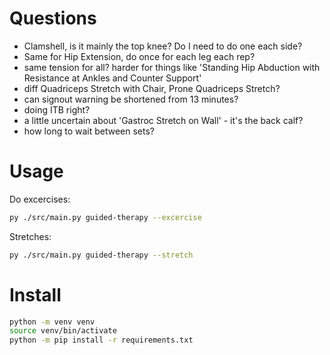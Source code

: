 # Questions

- Clamshell, is it mainly the top knee? Do I need to do one each side?
- Same for Hip Extension, do once for each leg each rep?
- same tension for all? harder for things like 'Standing Hip Abduction with Resistance at Ankles and Counter Support'
- diff Quadriceps Stretch with Chair, Prone Quadriceps Stretch?
- can signout warning be shortened from 13 minutes?
- doing ITB right?
- a little uncertain about 'Gastroc Stretch on Wall' - it's the back calf?
- how long to wait between sets?

# Usage

Do excercises:

```sh
py ./src/main.py guided-therapy --excercise
```

Stretches:

```sh
py ./src/main.py guided-therapy --stretch
```

# Install

```sh
python -m venv venv
source venv/bin/activate
python -m pip install -r requirements.txt
```

